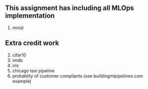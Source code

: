 ## This assignment has including all MLOps implementation

1. mnist

## Extra credit work
2. cifar10
3. imdb
4. iris
5. chicago taxi pipeline
6. probablity of customer compliants (see buildingmlpipelines.com example)
